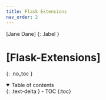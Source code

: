 ```yaml
---
title: Flask Extensions
nav_order: 2
---
```


[Jane Dane]
{: .label }

# [Flask-Extensions]
{: .no_toc }

<details open markdown="block">
  <summary>
    Table of contents
  </summary>
  {: .text-delta }
- TOC
{:toc}
</details>

